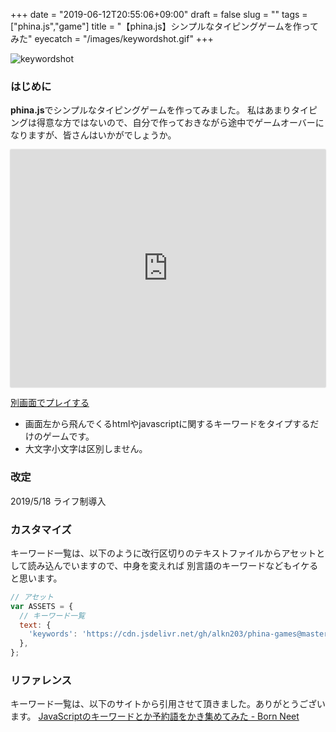 +++
date = "2019-06-12T20:55:06+09:00"
draft = false
slug = ""
tags = ["phina.js","game"]
title = "【phina.js】シンプルなタイピングゲームを作ってみた"
eyecatch = "/images/keywordshot.gif"
+++

![keywordshot](/images/keywordshot.gif)

### はじめに
**phina.js**でシンプルなタイピングゲームを作ってみました。
私はあまりタイピングは得意な方ではないので、自分で作っておきながら途中でゲームオーバーになりますが、皆さんはいかがでしょうか。

<div class='runstant'><iframe src='https://alkn203.github.io/phina-games/keyword-shot/' width='100%' height='380px' style='border:0px;box-shadow:0px 0px 2px 0px #aaa'></iframe></div>

[別画面でプレイする](https://alkn203.github.io/phina-games/keyword-shot/)

* 画面左から飛んでくるhtmlやjavascriptに関するキーワードをタイプするだけのゲームです。
* 大文字小文字は区別しません。

### 改定
2019/5/18 ライフ制導入

### カスタマイズ
キーワード一覧は、以下のように改行区切りのテキストファイルからアセットとして読み込んでいますので、中身を変えれば
別言語のキーワードなどもイケると思います。

```javascript
// アセット
var ASSETS = {
  // キーワード一覧
  text: {
    'keywords': 'https://cdn.jsdelivr.net/gh/alkn203/phina-games@master/keyword-shot/assets/keywords',
  },
};
```

### リファレンス
キーワード一覧は、以下のサイトから引用させて頂きました。ありがとうございます。
[JavaScriptのキーワードとか予約語をかき集めてみた - Born Neet](http://blog.bornneet.com/Entry/262/)